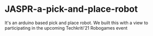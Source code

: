 # JASPR-a-pick-and-place-robot
It's an arduino based pick and place robot. We built this with a view to participating in the upcoming Techkriti'21 Robogames event
